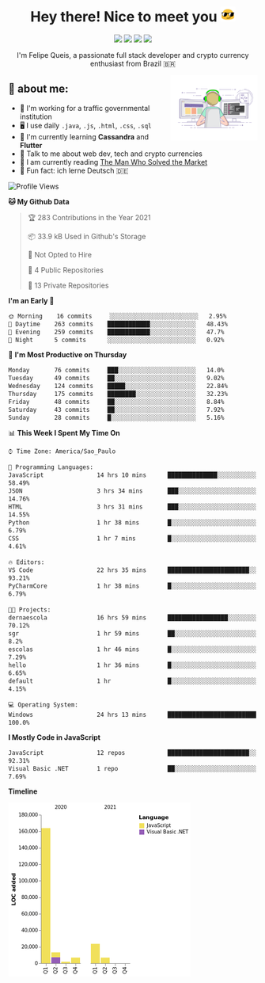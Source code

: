 
<h1 align="center">Hey there! Nice to meet you <img src="assets/sunglasses.gif" width="30"/></h1>

<p align="center">
  <a href="https://github.com/fqueis"><img src="https://img.shields.io/badge/-Github-000?style=flat&logo=Github&logoColor=white" /></a>
  <a href="https://www.linkedin.com/in/fqueis"><img src="https://img.shields.io/badge/-LinkedIn-blue?style=flat&logo=Linkedin&logoColor=white" /></a>
  <a href="mailto:fqueis@gmail.com"><img src="https://img.shields.io/badge/-Gmail-c14438?style=flat&logo=Gmail&logoColor=white" /></a>
  <a href="mailto:fqueis@outlook.com"><img src="https://img.shields.io/badge/-Outlook-0078D4?style=flat&logo=Microsoft-Outlook&logoColor=white" /></a>
</p>

<p align="center">I'm Felipe Queis, a passionate full stack developer and crypto currency enthusiast from Brazil 🇧🇷</p>

<img width="35%" align="right" alt="fqueis" src="assets/profile.gif" /></p>

## 🤵 about me:

- 🏢 I'm working for a traffic governmental institution
- 🖥️ I use daily `.java`, `.js`, `.html`, `.css`, `.sql`
- 🌱 I'm currently learning **Cassandra** and **Flutter**
- 💬 Talk to me about web dev, tech and crypto currencies
- 📖 I am currently reading [The Man Who Solved the Market](https://amzn.com/073521798X)
- 💭 Fun fact: ich lerne Deutsch 🇩🇪

<!--START_SECTION:waka-->
![Profile Views](http://img.shields.io/badge/Profile%20Views-5-blue)

**🐱 My Github Data** 

> 🏆 283 Contributions in the Year 2021
 > 
> 📦 33.9 kB Used in Github's Storage 
 > 
> 🚫 Not Opted to Hire
 > 
> 📜 4 Public Repositories 
 > 
> 🔑 13 Private Repositories  
 > 
**I'm an Early 🐤** 

```text
🌞 Morning    16 commits     ░░░░░░░░░░░░░░░░░░░░░░░░░   2.95% 
🌆 Daytime    263 commits    ████████████░░░░░░░░░░░░░   48.43% 
🌃 Evening    259 commits    ████████████░░░░░░░░░░░░░   47.7% 
🌙 Night      5 commits      ░░░░░░░░░░░░░░░░░░░░░░░░░   0.92%

```
📅 **I'm Most Productive on Thursday** 

```text
Monday       76 commits     ███░░░░░░░░░░░░░░░░░░░░░░   14.0% 
Tuesday      49 commits     ██░░░░░░░░░░░░░░░░░░░░░░░   9.02% 
Wednesday    124 commits    █████░░░░░░░░░░░░░░░░░░░░   22.84% 
Thursday     175 commits    ████████░░░░░░░░░░░░░░░░░   32.23% 
Friday       48 commits     ██░░░░░░░░░░░░░░░░░░░░░░░   8.84% 
Saturday     43 commits     ██░░░░░░░░░░░░░░░░░░░░░░░   7.92% 
Sunday       28 commits     █░░░░░░░░░░░░░░░░░░░░░░░░   5.16%

```


📊 **This Week I Spent My Time On** 

```text
⌚︎ Time Zone: America/Sao_Paulo

💬 Programming Languages: 
JavaScript               14 hrs 10 mins      ██████████████░░░░░░░░░░░   58.49% 
JSON                     3 hrs 34 mins       ███░░░░░░░░░░░░░░░░░░░░░░   14.76% 
HTML                     3 hrs 31 mins       ███░░░░░░░░░░░░░░░░░░░░░░   14.55% 
Python                   1 hr 38 mins        █░░░░░░░░░░░░░░░░░░░░░░░░   6.79% 
CSS                      1 hr 7 mins         █░░░░░░░░░░░░░░░░░░░░░░░░   4.61%

🔥 Editors: 
VS Code                  22 hrs 35 mins      ███████████████████████░░   93.21% 
PyCharmCore              1 hr 38 mins        █░░░░░░░░░░░░░░░░░░░░░░░░   6.79%

🐱‍💻 Projects: 
dernaescola              16 hrs 59 mins      █████████████████░░░░░░░░   70.12% 
sgr                      1 hr 59 mins        ██░░░░░░░░░░░░░░░░░░░░░░░   8.2% 
escolas                  1 hr 46 mins        █░░░░░░░░░░░░░░░░░░░░░░░░   7.29% 
hello                    1 hr 36 mins        █░░░░░░░░░░░░░░░░░░░░░░░░   6.65% 
default                  1 hr                █░░░░░░░░░░░░░░░░░░░░░░░░   4.15%

💻 Operating System: 
Windows                  24 hrs 13 mins      █████████████████████████   100.0%

```

**I Mostly Code in JavaScript** 

```text
JavaScript               12 repos            ███████████████████████░░   92.31% 
Visual Basic .NET        1 repo              ██░░░░░░░░░░░░░░░░░░░░░░░   7.69%

```


**Timeline**

![Chart not found](https://raw.githubusercontent.com/fqueis/fqueis/main/charts/bar_graph.png) 


<!--END_SECTION:waka-->
